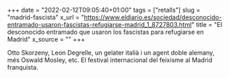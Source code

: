 +++
date = "2022-02-12T09:05:40+01:00"
tags = ["retalls"]
slug = "madrid-fascista"
x_url = "https://www.eldiario.es/sociedad/desconocido-entramado-usaron-fascistas-refugiarse-madrid_1_8727803.html"
title = "El desconocido entramado que usaron los fascistas para refugiarse en Madrid"
x_source = ""
+++


Otto Skorzeny, Leon Degrelle, un gelater italià i un agent doble alemany, més Oswald Mosley, etc. El festival internacional del feixisme al Madrid franquista.
